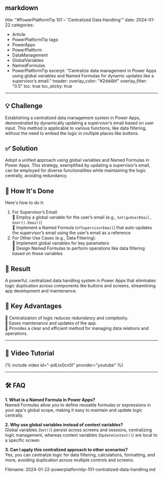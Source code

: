 markdown
---
title: "#PowerPlatformTip 101 – 'Centralized Data Handling'"
date: 2024-01-22
categories:
  - Article
  - PowerPlatformTip
tags:
  - PowerApps
  - PowerPlatform
  - DataManagement
  - GlobalVariables
  - NamedFormulas
  - PowerPlatformTip
excerpt: "Centralize data management in Power Apps using global variables and Named Formulas for dynamic updates like a supervisor’s email."
header:
  overlay_color: "#2dd4bf"
  overlay_filter: "0.5"
toc: true
toc_sticky: true
---

## 💡 Challenge
Establishing a centralized data management system in Power Apps, demonstrated by dynamically updating a supervisor’s email based on user input. This method is applicable to various functions, like data filtering, without the need to embed the logic in multiple places like buttons.

## ✅ Solution
Adopt a unified approach using global variables and Named Formulas in Power Apps. This strategy, exemplified by updating a supervisor’s email, can be employed for diverse functionalities while maintaining the logic centrally, avoiding redundancy.

## 🔧 How It's Done
Here's how to do it:
1. For Supervisor’s Email:  
   🔸 Employ a global variable for the user’s email (e.g., `Set(gvUserEmail, User().Email)`)  
   🔸 Implement a Named Formula (`nfSupervisorEmail`) that auto-updates the supervisor’s email using the user’s email as a reference  
2. For Other Use Cases (e.g., Data Filtering):  
   🔸 Implement global variables for key parameters  
   🔸 Design Named Formulas to perform operations like data filtering based on these variables  

## 🎉 Result
A powerful, centralized data handling system in Power Apps that eliminates logic duplication across components like buttons and screens, streamlining app development and maintenance.

## 🌟 Key Advantages
🔸 Centralization of logic reduces redundancy and complexity.  
🔸 Eases maintenance and updates of the app.  
🔸 Provides a clear and efficient method for managing data relations and operations.  

---

## 🎥 Video Tutorial
{% include video id="-pdLtx0cn5I" provider="youtube" %}

---

## 🛠️ FAQ
**1. What is a Named Formula in Power Apps?**  
Named Formulas allow you to define reusable formulas or expressions in your app's global scope, making it easy to maintain and update logic centrally.

**2. Why use global variables instead of context variables?**  
Global variables (`Set()`) persist across screens and sessions, centralizing logic management, whereas context variables (`UpdateContext()`) are local to a specific screen.

**3. Can I apply this centralized approach to other scenarios?**  
Yes, you can centralize logic for data filtering, calculations, formatting, and more, avoiding duplication across multiple controls and screens.



Filename: 2024-01-22-powerplatformtip-101-centralized-data-handling.md